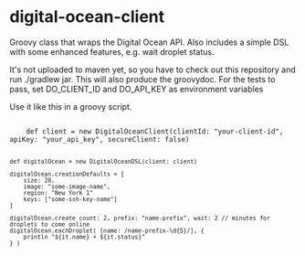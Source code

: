 digital-ocean-client
====================

Groovy class that wraps the Digital Ocean API.
Also includes a simple DSL with some enhanced features, e.g. wait droplet status.

It's not uploaded to maven yet, so you have to check out this repository and run ./gradlew jar.
This will also produce the groovydoc.
For the tests to pass, set DO_CLIENT_ID and DO_API_KEY as environment variables

Use it like this in a groovy script.

<code>
    def client = new DigitalOceanClient(clientId: "your-client-id", apiKey: "your_api_key", secureClient: false)
    
    def digitalOcean = new DigitalOceanDSL(client: client)
    
    digitalOcean.creationDefaults = [
        size: 20,
        image: "some-image-name",
        region: "New York 1"
        keys: ["some-ssh-key-name"]
    ]
    
    digitalOcean.create count: 2, prefix: "name-prefix", wait: 2 // minutes for droplets to come online
    digitalOcean.eachDroplet( [name: /name-prefix-\d{5}/], { 
        println "${it.name} + ${it.status}"
    } )
</code>
